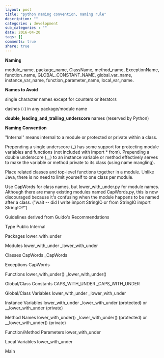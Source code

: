 ```yaml
---
layout: post
title: "python naming convention, naming rule"
description: ""
categories : development
sub_categories : ""
date: 2016-04-20
tags: []
comments: true
share: true
---
```


**Naming**

  

module_name, package_name, ClassName, method_name, ExceptionName,
function_name, GLOBAL_CONSTANT_NAME, global_var_name, instance_var_name,
function_parameter_name, local_var_name.

  

**Names to Avoid**

  

single character names except for counters or iterators

dashes (-) in any package/module name

__double_leading_and_trailing_underscore__ names (reserved by Python)

  

**Naming Convention**

  

"Internal" means internal to a module or protected or private within a class.

  

Prepending a single underscore (_) has some support for protecting module
variables and functions (not included with import * from). Prepending a double
underscore (__) to an instance variable or method effectively serves to make
the variable or method private to its class (using name mangling).

  

Place related classes and top-level functions together in a module. Unlike
Java, there is no need to limit yourself to one class per module.

  

Use CapWords for class names, but lower_with_under.py for module names.
Although there are many existing modules named CapWords.py, this is now
discouraged because it's confusing when the module happens to be named after a
class. ("wait -- did I write import StringIO or from StringIO import
StringIO?")

  

Guidelines derived from Guido's Recommendations

  

Type Public Internal

  

Packages lower_with_under

  

Modules lower_with_under _lower_with_under

  

Classes CapWords _CapWords

  

Exceptions CapWords

  

Functions lower_with_under() _lower_with_under()

  

Global/Class Constants CAPS_WITH_UNDER _CAPS_WITH_UNDER

  

Global/Class Variables lower_with_under _lower_with_under

  

Instance Variables lower_with_under _lower_with_under (protected) or
__lower_with_under (private)

  

Method Names lower_with_under() _lower_with_under() (protected) or
__lower_with_under() (private)

  

Function/Method Parameters lower_with_under

  

Local Variables lower_with_under

  

Main

